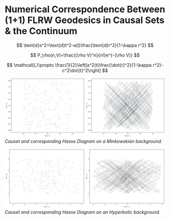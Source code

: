# Numerical Correspondence Between (1+1) FLRW Geodesics in Causal Sets & the Continuum
$$
\text{d}s^2=\text{d}t^2-a(t)\frac{\text{d}r^2}{1-\kappa r^2}
$$

$$
P_\rho(n,V)=\frac{(\rho V)^n}{n!}e^{-(\rho V)}
$$

$$
\mathcal{L}\propto \frac{1}{2}\left[a^2(t)\frac{\dot{r}^2}{1-\kappa r^2}-c^2\dot{t}^2\right]
$$

<p>
    <img src="Images/Causet_&_Hasse_Minkowski.jpg" alt>
    <em>Causet and corresponding Hasse Diagram on a Minkowskian background.</em>
</p>
<p>
    <img src="Images/Causet_&_Hasse_Hyperbolic.jpg" alt>
    <em>Causet and corresponding Hasse Diagram on an Hyperbolic background.</em>
</p>
